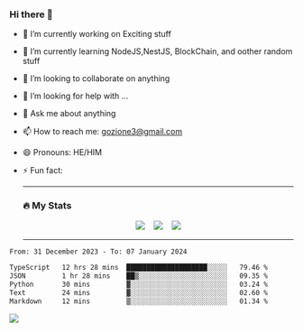 ### Hi there 👋

<!--
**charlieScript/charlieScript** is a ✨ _special_ ✨ repository because its `README.md` (this file) appears on your GitHub profile.

Here are some ideas to get you started: -->

- 🔭 I’m currently working on Exciting stuff
- 🌱 I’m currently learning NodeJS,NestJS, BlockChain, and oother random stuff
- 👯 I’m looking to collaborate on anything
- 🤔 I’m looking for help with ...
- 💬 Ask me about anything
- 📫 How to reach me: gozione3@gmail.com
- 😄 Pronouns: HE/HIM
- ⚡ Fun fact:


  ---

  ### :fire: My Stats

  <div id="stats" align="center">
  <img src="http://github-readme-streak-stats.herokuapp.com?user=charlieScript&theme=dark&date_format=M%20j%5B%2C%20Y%5D" />&nbsp;&nbsp;&nbsp;
  <img src="https://github-readme-stats.vercel.app/api/top-langs/?username=charlieScript&layout=compact&theme=vision-friendly-dark"/>&nbsp;&nbsp;&nbsp;
  <img src="https://github-readme-stats.vercel.app/api?username=charlieScript&show_icons=true&theme=radical"/>
  </div>

  ---



<!--START_SECTION:waka-->

```txt
From: 31 December 2023 - To: 07 January 2024

TypeScript   12 hrs 28 mins  ████████████████████░░░░░   79.46 %
JSON         1 hr 28 mins    ██▒░░░░░░░░░░░░░░░░░░░░░░   09.35 %
Python       30 mins         ▓░░░░░░░░░░░░░░░░░░░░░░░░   03.24 %
Text         24 mins         ▓░░░░░░░░░░░░░░░░░░░░░░░░   02.60 %
Markdown     12 mins         ▒░░░░░░░░░░░░░░░░░░░░░░░░   01.34 %
```

<!--END_SECTION:waka-->
![](https://komarev.com/ghpvc/?username=charlieScript)
